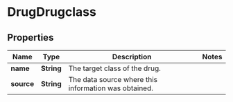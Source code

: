# DrugDrugclass

## Properties
Name | Type | Description | Notes
------------ | ------------- | ------------- | -------------
**name** | **String** | The target class of the drug. | 
**source** | **String** | The data source where this information was obtained. | 
